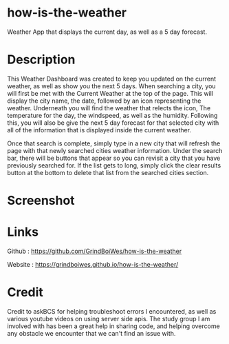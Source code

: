 # how-is-the-weather
Weather App that displays the current day, as well as a 5 day forecast.

# Description 
This Weather Dashboard was created to keep you updated on the current weather, as well as show you the next 5 days. When searching a city, you will first be met with the Current Weather at the top of the page. This will display the city name, the date, followed by an icon representing the weather. Underneath you will find the weather that relects the icon, The temperature for the day, the windspeed, as well as the humidity. Following this, you will also be give the next 5 day forecast for that selected city with all of the information that is displayed inside the current weather. 

Once that search is complete, simply type in a new city that will refresh the page with that newly searched cities weather information. Under the search bar, there will be buttons that appear so you can revisit a city that you have previously searched for. If the list gets to long, simply click the clear results button at the bottom to delete that list from the searched cities section. 


# Screenshot  


# Links 

Github : https://github.com/GrindBoiWes/how-is-the-weather

Website : https://grindboiwes.github.io/how-is-the-weather/

# Credit 
Credit to askBCS for helping troubleshoot errors I encountered, as well as various youtube videos on using server side apis. The study group I am involved with has been a great help in sharing code, and helping overcome any obstacle we encounter that we can't find an issue with.